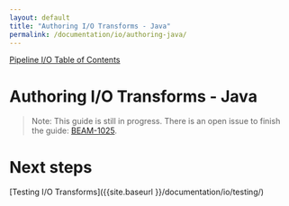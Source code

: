 ```yaml
---
layout: default
title: "Authoring I/O Transforms - Java"
permalink: /documentation/io/authoring-java/
---
```


[Pipeline I/O Table of Contents]({{site.baseurl}}/documentation/io/io-toc/)

# Authoring I/O Transforms - Java

> Note: This guide is still in progress. There is an open issue to finish the guide: [BEAM-1025](https://issues.apache.org/jira/browse/BEAM-1025).

# Next steps

[Testing I/O Transforms]({{site.baseurl }}/documentation/io/testing/)
